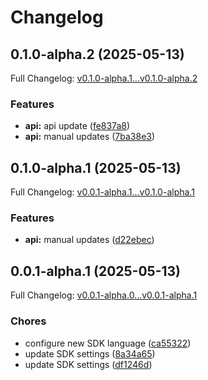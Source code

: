 # Changelog

## 0.1.0-alpha.2 (2025-05-13)

Full Changelog: [v0.1.0-alpha.1...v0.1.0-alpha.2](https://github.com/carbon-aware/scheduler-client-typescript/compare/v0.1.0-alpha.1...v0.1.0-alpha.2)

### Features

* **api:** api update ([fe837a8](https://github.com/carbon-aware/scheduler-client-typescript/commit/fe837a8b6b0ebb9d33320054880bf53e35703a76))
* **api:** manual updates ([7ba38e3](https://github.com/carbon-aware/scheduler-client-typescript/commit/7ba38e3d2f5773a712347958e9e6adde6d0c44cc))

## 0.1.0-alpha.1 (2025-05-13)

Full Changelog: [v0.0.1-alpha.1...v0.1.0-alpha.1](https://github.com/carbon-aware/scheduler-client-typescript/compare/v0.0.1-alpha.1...v0.1.0-alpha.1)

### Features

* **api:** manual updates ([d22ebec](https://github.com/carbon-aware/scheduler-client-typescript/commit/d22ebec49d856e92c9c9fe0022f9bf09fc232cee))

## 0.0.1-alpha.1 (2025-05-13)

Full Changelog: [v0.0.1-alpha.0...v0.0.1-alpha.1](https://github.com/carbon-aware/scheduler-client-typescript/compare/v0.0.1-alpha.0...v0.0.1-alpha.1)

### Chores

* configure new SDK language ([ca55322](https://github.com/carbon-aware/scheduler-client-typescript/commit/ca55322cafc33483f7aa3f8dbc9cc7f66fda5b77))
* update SDK settings ([8a34a65](https://github.com/carbon-aware/scheduler-client-typescript/commit/8a34a657e0810c0bcf16c7f3285e883285b7c098))
* update SDK settings ([df1246d](https://github.com/carbon-aware/scheduler-client-typescript/commit/df1246dd4077fa319cfaf95269a001bd4374bd0b))
